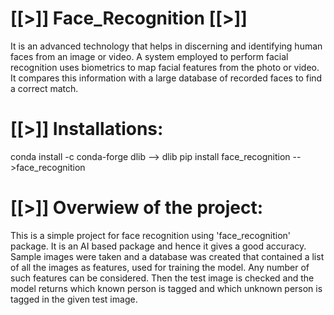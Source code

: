 # [[>]]  Face_Recognition [[>]] 
It is an advanced technology that helps in discerning and identifying human faces from an image or video. A system employed to perform facial recognition uses biometrics to map facial features from the photo or video. It compares this information with a large database of recorded faces to find a correct match.

# [[>]] Installations:
conda install -c conda-forge dlib --> dlib
pip install face_recognition -->face_recognition


# [[>]] Overwiew of the project:
This is a simple project for face recognition using 'face_recognition' package. It is an AI based package and hence it gives a good accuracy. Sample images were taken and a database was created that contained a list of all the images as features, used for training the model. Any number of such features can be considered. Then the test image is checked and the model returns which known person is tagged and which unknown person is tagged in the given test image.
